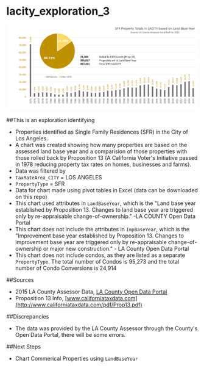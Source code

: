 # lacity_exploration_3

![Alt Text](https://raw.githubusercontent.com/cityhubla/lacity_exploration_3/master/laex1_chart.PNG)

##This is an exploration identifying
* Properties identified as Single Family Residences (SFR) in the City of Los Angeles.
* A chart was created showing how many properties are based on the assessed land base year and a comparision of those properties with those rolled back by Proposition 13 (A California Voter's Initiative passed in 1978 reducing property tax rates on homes, businesses and farms).
* Data was filtered by 
 * `TaxRateArea_CITY` = LOS ANGELES
 * `PropertyType` = SFR
* Data for chart made using pivot tables in Excel (data can be downloaded on this repo)
 * This chart used attributes in `LandBaseYear`, which is the "Land base year established by Proposition 13. Changes to land base year are triggered only by re-appraisable change-of-ownership." -LA COUNTY Open Data Portal
 * This chart does not include the attributes in `ImpBaseYear`, which is the "Improvement base year established by Proposition 13. Changes to improvement base year are triggered only by re-appraisable change-of-ownership or major new construction." - LA County Open Data Portal
 * This chart does not include condos, as they are listed as a separate `PropertyType`. The total number of Condos is 95,273 and the total number of Condo Conversions is 24,914

##Sources
* 2015 LA County Assessor Data, [LA County Open Data Portal](https://data.lacounty.gov/Parcel-/Assessor-Parcels-Data-2015/hvzm-fn38)
* Proposition 13 Info, [www.californiataxdata.com](http://www.californiataxdata.com/pdf/Prop13.pdf)

##Discrepancies
* The data was provided by the LA County Assessor through the County's Open Data Portal, there will be some errors.

##Next Steps
* Chart Commerical Properties using `LandBaseYear`
